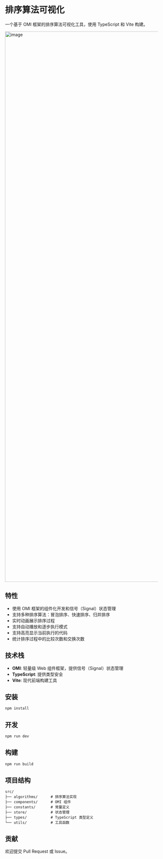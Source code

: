 
# 排序算法可视化

一个基于 OMI 框架的排序算法可视化工具，使用 TypeScript 和 Vite 构建。

<img width="2976" height="1816" alt="image" src="https://github.com/user-attachments/assets/b3ed3be4-1b41-47ce-b1fa-5b272c65486f" />


## 特性

- 使用 OMI 框架的组件化开发和信号（Signal）状态管理
- 支持多种排序算法：冒泡排序、快速排序、归并排序
- 实时动画展示排序过程
- 支持自动播放和逐步执行模式
- 支持高亮显示当前执行的代码
- 统计排序过程中的比较次数和交换次数

## 技术栈

- **OMI**: 轻量级 Web 组件框架，提供信号（Signal）状态管理
- **TypeScript**: 提供类型安全
- **Vite**: 现代前端构建工具

## 安装

```bash
npm install
```

## 开发

```bash
npm run dev
```

## 构建

```bash
npm run build
```

## 项目结构

```
src/
├── algorithms/      # 排序算法实现
├── components/      # OMI 组件
├── constants/       # 常量定义
├── store/           # 状态管理
├── types/           # TypeScript 类型定义
└── utils/           # 工具函数
```

## 贡献

欢迎提交 Pull Request 或 Issue。
